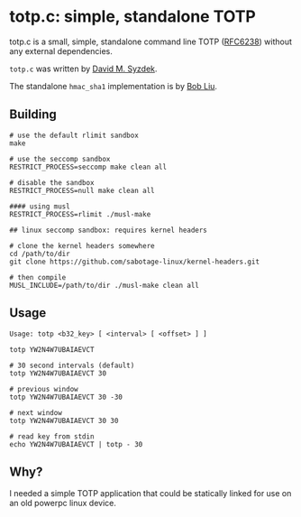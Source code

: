 totp.c: simple, standalone TOTP
===============================

totp.c is a small, simple, standalone command line TOTP
([RFC6238](https://tools.ietf.org/html/rfc6238)) without any external
dependencies.

`totp.c` was written by
[David M. Syzdek](https://gist.github.com/syzdek/eba233ca33e1b5a45a99).

The standalone `hmac_sha1` implementation is by
[Bob Liu](https://github.com/Akagi201/hmac-sha1).

Building
--------

    # use the default rlimit sandbox
    make

    # use the seccomp sandbox
    RESTRICT_PROCESS=seccomp make clean all

    # disable the sandbox
    RESTRICT_PROCESS=null make clean all

    #### using musl
    RESTRICT_PROCESS=rlimit ./musl-make

    ## linux seccomp sandbox: requires kernel headers

    # clone the kernel headers somewhere
    cd /path/to/dir
    git clone https://github.com/sabotage-linux/kernel-headers.git

    # then compile
    MUSL_INCLUDE=/path/to/dir ./musl-make clean all

Usage
-----

    Usage: totp <b32_key> [ <interval> [ <offset> ] ]

    totp YW2N4W7UBAIAEVCT 

    # 30 second intervals (default)
    totp YW2N4W7UBAIAEVCT 30

    # previous window
    totp YW2N4W7UBAIAEVCT 30 -30

    # next window
    totp YW2N4W7UBAIAEVCT 30 30

    # read key from stdin
    echo YW2N4W7UBAIAEVCT | totp - 30

Why?
----

I needed a simple TOTP application that could be statically linked for
use on an old powerpc linux device.
